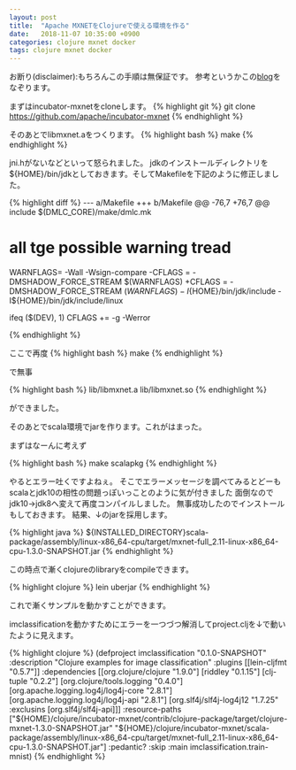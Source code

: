 ```yaml
---
layout: post
title:  "Apache MXNETをClojureで使える環境を作る"
date:   2018-11-07 10:35:00 +0900
categories: clojure mxnet docker
tags: clojure mxnet docker
---
```

お断り(disclaimer):もちろんこの手順は無保証です。
参考というかこの[blog][mxnet clojure]をなぞります。

まずはincubator-mxnetをcloneします。
{% highlight git %}
git clone https://github.com/apache/incubator-mxnet
{% endhighlight %}

そのあとでlibmxnet.aをつくります。
{% highlight bash %}
make
{% endhighlight %}

jni.hがないなどといって怒られました。 jdkのインストールディレクトリを${HOME}/bin/jdkとしておきます。そしてMakefileを下記のように修正しました。

{% highlight diff %}
--- a/Makefile
+++ b/Makefile
@@ -76,7 +76,7 @@ include $(DMLC_CORE)/make/dmlc.mk
 
 # all tge possible warning tread
 WARNFLAGS= -Wall -Wsign-compare
-CFLAGS = -DMSHADOW_FORCE_STREAM $(WARNFLAGS)
+CFLAGS = -DMSHADOW_FORCE_STREAM $(WARNFLAGS) -I${HOME}/bin/jdk/include -I${HOME}/bin/jdk/include/linux
 
 ifeq ($(DEV), 1)
        CFLAGS += -g -Werror

{% endhighlight %}

ここで再度
{% highlight bash %}
make
{% endhighlight %}

で無事

{% highlight bash %}
lib/libmxnet.a lib/libmxnet.so
{% endhighlight %}

ができました。

そのあとでscala環境でjarを作ります。これがはまった。

まずはなーんに考えず

{% highlight bash %}
 make scalapkg
{% endhighlight %}

やるとエラー吐くですよねぇ。 そこでエラーメッセージを調べてみるとどーもscalaとjdk10の相性の問題っぽいっことのように気が付きました 面倒なのでjdk10→jdk8へ変えて再度コンパイルしました。 無事成功したのでインストールもしておきます。 結果、↓のjarを採用します。

{% highlight java %}
${INSTALLED_DIRECTORY}scala-package/assembly/linux-x86_64-cpu/target/mxnet-full_2.11-linux-x86_64-cpu-1.3.0-SNAPSHOT.jar
{% endhighlight %}

この時点で漸くclojureのlibraryをcompileできます。

{% highlight clojure %}
 lein uberjar
{% endhighlight %}

これで漸くサンプルを動かすことができます。

imclassificationを動かすためにエラーを一つづつ解消してproject.cljを↓で動いたように見えます。

{% highlight clojure %}
(defproject imclassification "0.1.0-SNAPSHOT"
  :description "Clojure examples for image classification"
  :plugins [[lein-cljfmt "0.5.7"]]
  :dependencies [[org.clojure/clojure "1.9.0"] 
                 [riddley "0.1.15"]
                 [clj-tuple "0.2.2"]
                 [org.clojure/tools.logging "0.4.0"]
                 [org.apache.logging.log4j/log4j-core "2.8.1"]
                 [org.apache.logging.log4j/log4j-api "2.8.1"]
                 [org.slf4j/slf4j-log4j12 "1.7.25" :exclusins [org.slf4j/slf4j-api]]]
  :resource-paths ["${HOME}/clojure/incubator-mxnet/contrib/clojure-package/target/clojure-mxnet-1.3.0-SNAPSHOT.jar" 
                   "${HOME}/clojure/incubator-mxnet/scala-package/assembly/linux-x86_64-cpu/target/mxnet-full_2.11-linux-x86_64-cpu-1.3.0-SNAPSHOT.jar"]
  :pedantic? :skip
  :main imclassification.train-mnist)
{% endhighlight %}

[mxnet clojure]: https://github.com/apache/incubator-mxnet/tree/master/contrib/clojure-package#cloning-the-repo-and-running-from-source

